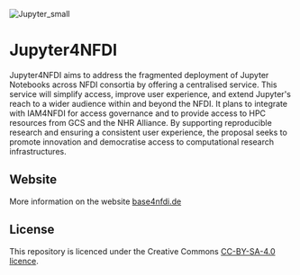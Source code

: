 ![Jupyter_small](https://github.com/base4nfdi/jupyter4nfdi/assets/67650599/779daca6-c558-465d-88b6-c7489aba7d43)

# Jupyter4NFDI
Jupyter4NFDI aims to address the fragmented deployment of Jupyter Notebooks across NFDI consortia by offering a centralised service. This service will simplify access, improve user experience, and extend Jupyter's reach to a wider audience within and beyond the NFDI. It plans to integrate with IAM4NFDI for access governance and to provide access to HPC resources from GCS and the NHR Alliance. By supporting reproducible research and ensuring a consistent user experience, the proposal seeks to promote innovation and democratise access to computational research infrastructures.

## Website
More information on the website [base4nfdi.de](https://base4nfdi.de/projects/jupyter4nfdi)

## License
This repository is licenced under the Creative Commons [CC-BY-SA-4.0 licence](https://creativecommons.org/licenses/by-sa/4.0/).


